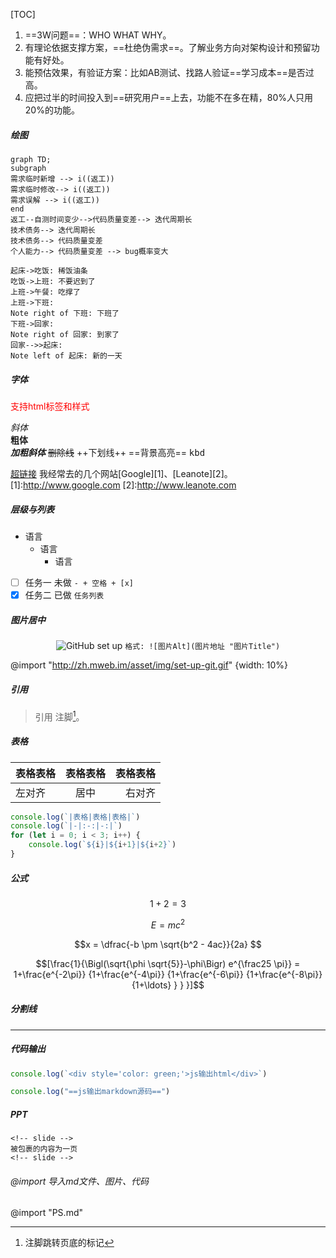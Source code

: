 [TOC]





1. ==3W问题==：WHO WHAT WHY。
2. 有理论依据支撑方案，==杜绝伪需求==。了解业务方向对架构设计和预留功能有好处。
3. 能预估效果，有验证方案：比如AB测试、找路人验证==学习成本==是否过高。
4. 应把过半的时间投入到==研究用户==上去，功能不在多在精，80%人只用20%的功能。

##### 绘图

```mermaid
graph TD;
subgraph  
需求临时新增 --> i((返工))
需求临时修改--> i((返工))
需求误解 --> i((返工))
end
返工--自测时间变少-->代码质量变差--> 迭代周期长
技术债务--> 迭代周期长
技术债务--> 代码质量变差
个人能力--> 代码质量变差 --> bug概率变大
```
```sequence
起床->吃饭: 稀饭油条
吃饭->上班: 不要迟到了
上班->午餐: 吃撑了
上班->下班:
Note right of 下班: 下班了
下班->回家:
Note right of 回家: 到家了
回家-->>起床:
Note left of 起床: 新的一天
```

##### 字体
<div style='color: red;'>支持html标签和样式</div>

*斜体*  
**粗体**  
***加粗斜体***
~~删除线~~
++下划线++
==背景高亮==
<kbd>kbd</kbd>
<!-- 注释不显示 -->

[超链接](https://www.jianshu.com/u/16d77399d3a7 "择势勤")
我经常去的几个网站[Google][1]、[Leanote][2]。
[1]:http://www.google.com 
[2]:http://www.leanote.com

##### 层级与列表
- 语言
	* 语言
        + 语言
- [ ] 任务一 未做 `- + 空格 + [x]`
- [x] 任务二 已做 `任务列表`
##### 图片居中
<center>  <!--开始居中对齐-->

![GitHub set up](http://zh.mweb.im/asset/img/set-up-git.gif "图片Title")
`格式: ![图片Alt](图片地址 "图片Title")`

</center> <!--结束居中对齐-->  

@import "http://zh.mweb.im/asset/img/set-up-git.gif" {width: 10%}

##### 引用
> 引用
注脚[^1]。

[^1]:注脚跳转页底的标记
##### 表格
|表格表格|表格表格|表格表格|
|-|:-:|-:|
|左对齐|居中|右对齐|
```js {cmd=node  output="markdown"} 
console.log(`|表格|表格|表格|`)
console.log(`|-|:-:|-:|`)
for (let i = 0; i < 3; i++) {
    console.log(`${i}|${i+1}|${i+2}`)
}
```
##### 公式   
$$ 1+2=3 $$
```math
E = mc^2
```
```math
x = \dfrac{-b \pm \sqrt{b^2 - 4ac}}{2a} 
```
```math
[\frac{1}{\Bigl(\sqrt{\phi \sqrt{5}}-\phi\Bigr) e^{\frac25 \pi}} =
1+\frac{e^{-2\pi}} {1+\frac{e^{-4\pi}} {1+\frac{e^{-6\pi}}
{1+\frac{e^{-8\pi}} {1+\ldots} } } }]
```

##### 分割线

---



##### 代码输出
```js {cmd=node output="html"} 
console.log(`<div style='color: green;'>js输出html</div>`)
```
```js {cmd=node hide output="markdown"} 
console.log("==js输出markdown源码==")
```
##### PPT
```
<!-- slide -->
被包裹的内容为一页
<!-- slide -->
```
###### @import 导入md文件、图片、代码
@import "PS.md"


